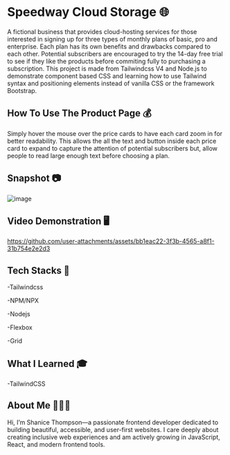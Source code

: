 # Speedway Cloud Storage 🌐
A fictional business that provides cloud-hosting services for those interested in signing up for three types of monthly plans of basic, pro and enterprise. Each plan has its own benefits and drawbacks compared to each other. Potential subscribers are encouraged to try the 14-day free trial to see if they like the products before commiting fully to purchasing a subscription. This project is made from Tailwindcss V4 and Node.js to demonstrate component based CSS and learning how to use Tailwind syntax and positioning elements instead of vanilla CSS or the framework Bootstrap.

## How To Use The Product Page 💰
Simply hover the mouse over the price cards to have each card zoom in for better readability. This allows the all the text and button inside each price card to expand to capture the attention of potential subscribers but, allow people to read large enough text before choosing a plan.

## Snapshot 📷
![image](https://github.com/user-attachments/assets/4bf0d138-b0cf-4df6-9807-dd2b4694230e)

## Video Demonstration 🖥️


https://github.com/user-attachments/assets/bb1eac22-3f3b-4565-a8f1-31b754e2e2d3


## Tech Stacks 📌
-Tailwindcss

-NPM/NPX

-Nodejs

-Flexbox

-Grid

## What I Learned 🎓

-TailwindCSS
## About Me 👩🏾‍💻

Hi, I’m Shanice Thompson—a passionate frontend developer dedicated to building beautiful, accessible, and user-first websites. I care deeply about creating inclusive web experiences and am actively growing in JavaScript, React, and modern frontend tools.
